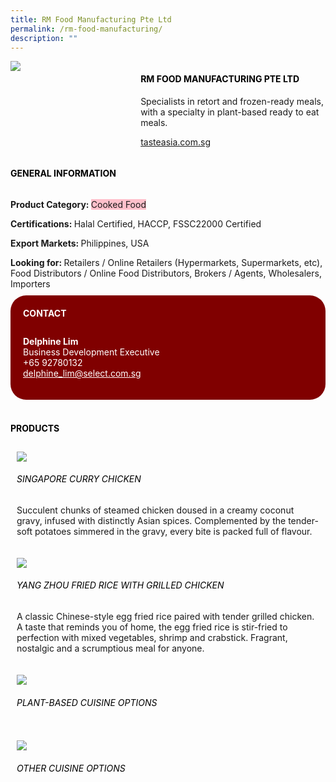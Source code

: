 ```yaml
--- 
title: RM Food Manufacturing Pte Ltd 
permalink: /rm-food-manufacturing/ 
description: ""
--- 
```

<div class="flex-paragraph"> 
<p style="text-transform: uppercase">
</p>
</div> 
<div class="flex-container" style="display: flex; flex-wrap: wrap;"> 
<div class="card sgds" style="flex: 1 1 40%; display: block;">
<img src="https://drive.google.com/u/0/uc?id=1EGTmNqDfmVsRDTnsfDtbqg0Ciownf6hy&amp;export=download">
</div> 
<div class="card-sgds" style="flex: 1 1 58%; display: block; margin-left: 3px"> 
<h4 style="text-transform: uppercase; color: black;">
<b>RM Food Manufacturing Pte Ltd
</b>
</h4> 
<p>Specialists in retort and frozen-ready meals, with a specialty in plant-based ready to eat meals.
</p> 
<p>
<a href="https://tasteasia.com.sg/" target="_blank">tasteasia.com.sg
</a>
</p> 
</div> 
</div> 
<h4 style="text-transform: uppercase; color: black;">
<b>General Information
</b>
</h4> 
<div class="flex-container" style="display: flex; flex-wrap: wrap;"> 
<div class="card sgds" style="flex: 1 1 65%; display: block; align-self: stretch"> 
<div class="flex-paragraph"> 
<p>
<b>Product Category: 
</b>
<span style="background-color: pink; border-radius: 10 px;">Cooked Food
</span>
</p> 
<p>
<b>Certifications: 
</b>Halal Certified, HACCP, FSSC22000 Certified
</p> 
<p>
<b>Export Markets: 
</b>Philippines, USA 
</p> 
<p style="margin-bottom: 10px;">
<b>Looking for: 
</b>Retailers / Online Retailers (Hypermarkets, Supermarkets, etc), Food Distributors / Online Food Distributors, Brokers / Agents, Wholesalers, Importers
</p> 
</div> 
</div> 
<div class="card sgds" style="flex: 1 1 35%; padding: 10px; display: block; background-color: maroon; border-radius: 25px; align-self: center;"> 
<h4 style="color: white; margin-top: 10px; margin-left: 10px;">CONTACT
</h4> 
<div class="flex-paragraph"> 
<p style="padding: 10px; color: white;">
<b>Delphine Lim
</b>
<br>Business Development Executive
<br>+65 92780132
<br>
<a href="mailto:delphine_lim@select.com.sg" style="color: white;">delphine_lim@select.com.sg
</a>
</p> 
</div> 
</div> 
</div> 
<br> 
<h4 style="text-transform: uppercase; color: black;">
<b>products
</b>
</h4> 
<div style="display: flex; flex-wrap: wrap;"> 
<div class="card sgds" style="flex: 1 1 47%; margin: 10px; display: block;"> 
<div class="flex-image" style="display: block;">
<img src="https://drive.google.com/u/0/uc?id=16l2LRoeO8Fl5jS0ZVgvidW-wx7-SfOPi&export=download">
</div> 
<div class="flex-paragraph"> 
<h6 style="text-transform: uppercase; color: black;">Singapore Curry Chicken
</h6> 
<p>Succulent chunks of steamed chicken doused in a creamy coconut gravy, infused with distinctly Asian spices. Complemented by the tender-soft potatoes simmered in the gravy, every bite is packed full of flavour.
</p>
</div> 
</div> 
<div class="card sgds" style="flex: 1 1 47%; margin: 10px; display: block;"> 
<div class="flex-image" style="display: block;">
<img src="https://drive.google.com/u/0/uc?id=1XC3QWeywQ1gycsMpPES3WGowEEwIi_zk&export=download">
</div> 
<div class="flex-paragraph"> 
<h6 style="text-transform: uppercase; color: black;">Yang Zhou Fried Rice with Grilled Chicken
</h6> 
<p>A classic Chinese-style egg fried rice paired with tender grilled chicken. A taste that reminds you of home, the egg fried rice is stir-fried to perfection with mixed vegetables, shrimp and crabstick. Fragrant, nostalgic and a scrumptious meal for anyone.
</p>
</div> 
</div> 
<div class="card sgds" style="flex: 1 1 47%; margin: 10px; display: block;"> 
<div class="flex-image" style="display: block;">
<img src="https://drive.google.com/uc?export=download&id=1Ir5JSo7pU8mPe-s20nExBB8eERfz3AR8">
</div> 
<div class="flex-paragraph"> 
<h6 style="text-transform: uppercase; color: black;">Plant-based cuisine options
</h6> 
<p>
</p>
</div> 
</div> 
<div class="card sgds" style="flex: 1 1 47%; margin: 10px; display: block;"> 
<div class="flex-image" style="display: block;">
<img src="https://drive.google.com/uc?export=download&id=16QIch0IYoAf25-EbDqoRBuSCwJBMRLZb">
</div> 
<div class="flex-paragraph"> 
<h6 style="text-transform: uppercase; color: black;">Other cuisine options
</h6> 
<p>
</p>
</div> 
</div> 
</div>